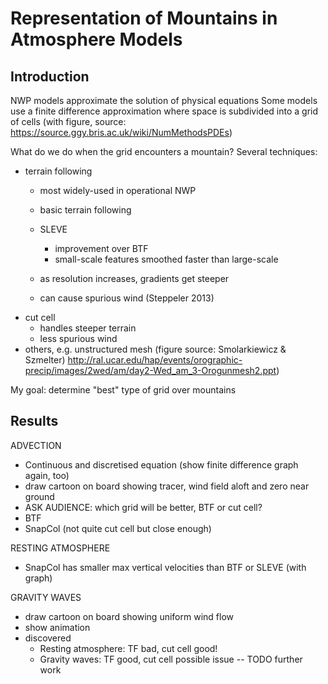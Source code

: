 Representation of Mountains in Atmosphere Models
================================================

Introduction
------------
NWP models approximate the solution of physical equations
Some models use a finite difference approximation where space is subdivided into a grid of cells
  (with figure, source: https://source.ggy.bris.ac.uk/wiki/NumMethodsPDEs)

What do we do when the grid encounters a mountain?  Several techniques:
- terrain following
  - most widely-used in operational NWP
  - basic terrain following
  - SLEVE
    - improvement over BTF
    - small-scale features smoothed faster than large-scale

  - as resolution increases, gradients get steeper 
  - can cause spurious wind (Steppeler 2013)
- cut cell
  + handles steeper terrain
  + less spurious wind
- others, e.g. unstructured mesh
  (figure source: Smolarkiewicz & Szmelter) http://ral.ucar.edu/hap/events/orographic-precip/images/2wed/am/day2-Wed_am_3-Orogunmesh2.ppt)

My goal: determine "best" type of grid over mountains

Results
-------
ADVECTION
- Continuous and discretised equation (show finite difference graph again, too)
- draw cartoon on board showing tracer, wind field aloft and zero near ground
- ASK AUDIENCE: which grid will be better, BTF or cut cell?
- BTF
- SnapCol (not quite cut cell but close enough)

RESTING ATMOSPHERE
- SnapCol has smaller max vertical velocities than BTF or SLEVE (with graph)

GRAVITY WAVES
- draw cartoon on board showing uniform wind flow
- show animation
- discovered 
  - Resting atmosphere: TF bad, cut cell good!
  - Gravity waves: TF good, cut cell possible issue -- TODO further work

